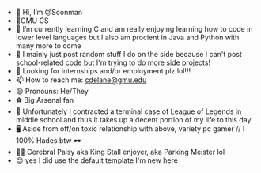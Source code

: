 - 👋 Hi, I’m @Sconman
- 🏫GMU CS
- 🌱 I’m currently learning C and am really enjoying learning how to code in lower level languages but I also am procient in Java and Python with many more to come
- 💞️ I mainly just post random stuff I do on the side because I can't post school-related code but I'm trying to do more side projects!
- 🙏 Looking for internships and/or employment plz lol!!!
- 📫 How to reach me: cdelane@gmu.edu
- 😄 Pronouns: He/They
- ⚽ Big Arsenal fan
- 💢 Unfortunately I contracted a terminal case of League of Legends in middle school and thus it takes up a decent portion of my life to this day
- 🖥️ Aside from off/on toxic relationship with above, variety pc gamer // I 100% Hades btw 🕶️
- 👨‍🦽 Cerebral Palsy aka King Stall enjoyer, aka Parking Meister lol
- 😊 yes I did use the default template I'm new here
  

<!---
Sconman/Sconman is a ✨ special ✨ repository because its `README.md` (this file) appears on your GitHub profile.
You can click the Preview link to take a look at your changes.
--->
